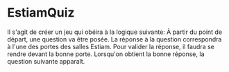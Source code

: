 # EstiamQuiz

Il s'agit de créer un jeu qui obéira à la logique suivante:
À partir du point de départ, une question va être posée.
La réponse à la question correspondra à l'une des portes des salles Estiam.
Pour valider la réponse, il faudra se rendre devant la bonne porte.
Lorsqu'on obtient la bonne réponse, la question suivante apparaît.
